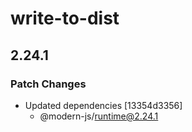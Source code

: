 # write-to-dist

## 2.24.1

### Patch Changes

- Updated dependencies [13354d3356]
  - @modern-js/runtime@2.24.1
